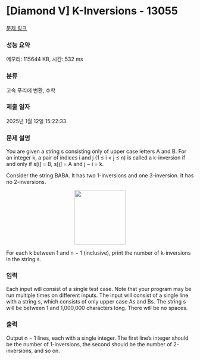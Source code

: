 # [Diamond V] K-Inversions - 13055 

[문제 링크](https://www.acmicpc.net/problem/13055) 

### 성능 요약

메모리: 115644 KB, 시간: 532 ms

### 분류

고속 푸리에 변환, 수학

### 제출 일자

2025년 1월 12일 15:22:33

### 문제 설명

<p>You are given a string s consisting only of upper case letters A and B. For an integer k, a pair of indices i and j (1 ≤ i < j ≤ n) is called a k-inversion if and only if s[i] = B, s[j] = A and j − i = k.</p>

<p>Consider the string BABA. It has two 1-inversions and one 3-inversion. It has no 2-inversions.</p>

<p style="text-align:center"><img alt="" src="https://onlinejudgeimages.s3-ap-northeast-1.amazonaws.com/problem/13055/1.png" style="height:146px; width:138px"></p>

<p>For each k between 1 and n − 1 (inclusive), print the number of k-inversions in the string s.</p>

### 입력 

 <p>Each input will consist of a single test case. Note that your program may be run multiple times on different inputs. The input will consist of a single line with a string s, which consists of only upper case As and Bs. The string s will be between 1 and 1,000,000 characters long. There will be no spaces.</p>

### 출력 

 <p>Output n − 1 lines, each with a single integer. The first line’s integer should be the number of 1-inversions, the second should be the number of 2-inversions, and so on.</p>

